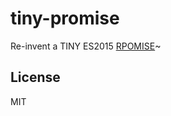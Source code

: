 # tiny-promise
Re-invent a TINY ES2015 [RPOMISE](http://devdocs.io/javascript/global_objects/promise)~

## License
MIT
